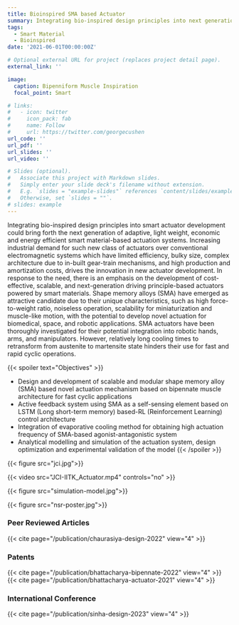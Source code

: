 ```yaml
---
title: Bioinspired SMA based Actuator
summary: Integrating bio-inspired design principles into next generation of adaptive and energy efficientshape memory alloy-based actuation systems
tags:
  - Smart Material
  - Bioinspired
date: '2021-06-01T00:00:00Z'

# Optional external URL for project (replaces project detail page).
external_link: ''

image:
  caption: Bipenniform Muscle Inspiration
  focal_point: Smart

# links:
#   - icon: twitter
#     icon_pack: fab
#     name: Follow
#     url: https://twitter.com/georgecushen
url_code: ''
url_pdf: ''
url_slides: ''
url_video: ''

# Slides (optional).
#   Associate this project with Markdown slides.
#   Simply enter your slide deck's filename without extension.
#   E.g. `slides = "example-slides"` references `content/slides/example-slides.md`.
#   Otherwise, set `slides = ""`.
# slides: example
---
```



Integrating bio-inspired design principles into smart actuator development could bring forth the next generation of adaptive, light weight, economic and energy efficient smart material-based actuation systems. Increasing industrial demand for such new class of actuators over conventional electromagnetic systems which have limited efficiency, bulky size, complex architecture due to in-built gear-train mechanisms, and high production and amortization costs, drives the innovation in new actuator development. In response to the need, there is an emphasis on the development of cost-effective, scalable, and next-generation driving principle-based actuators powered by smart materials. Shape memory alloys (SMA) have emerged as attractive candidate due to their unique characteristics, such as high force-to-weight ratio, noiseless operation, scalability for miniaturization and muscle-like motion, with the potential to develop novel actuation for biomedical, space, and robotic applications. SMA actuators have been thoroughly investigated for their potential integration into robotic hands, arms, and manipulators. However, relatively long cooling times to retransform from austenite to martensite state hinders their use for fast and rapid cyclic operations.

{{< spoiler text="Objectives" >}}
-	Design and development of scalable and modular shape memory alloy (SMA) based novel actuation mechanism based on bipennate muscle architecture for fast cyclic applications
-	Active feedback system using SMA as a self-sensing element based on LSTM (Long short-term memory) based-RL (Reinforcement Learning) control architecture
-	Integration of evaporative cooling method for obtaining high actuation frequency of SMA-based agonist-antagonistic system
-	Analytical modelling and simulation of the actuation system, design optimization and experimental validation of the model
{{< /spoiler >}}

{{< figure src="jci.jpg">}}

{{< video src="JCI-IITK_Actuator.mp4" controls="no" >}}

{{< figure src="simulation-model.jpg">}}

{{< figure src="nsr-poster.jpg">}}

### Peer Reviewed Articles
{{< cite page="/publication/chaurasiya-design-2022" view="4" >}}

### Patents
{{< cite page="/publication/bhattacharya-bipennate-2022" view="4" >}}
{{< cite page="/publication/bhattacharya-actuator-2021" view="4" >}}

### International Conference
{{< cite page="/publication/sinha-design-2023" view="4" >}}